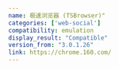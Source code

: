 ```yaml
---
name: 极速浏览器 (TSBrowser)"
categories: ['web-social']
compatibility: emulation
display_result: "Compatible"
version_from: "3.0.1.26"
link: https://chrome.160.com/
---
```

